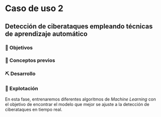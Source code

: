 # Caso de uso 2
## Detección de ciberataques empleando técnicas de aprendizaje automático

### :dart: Objetivos


### :abacus: Conceptos previos


### :pick: Desarrollo


### :rocket: Explotación
En esta fase, entrenaremos diferentes algoritmos de *Machine Learning* con el objetivo de encontrar el modelo que mejor se ajuste a la detección de ciberataques en tiempo real.
